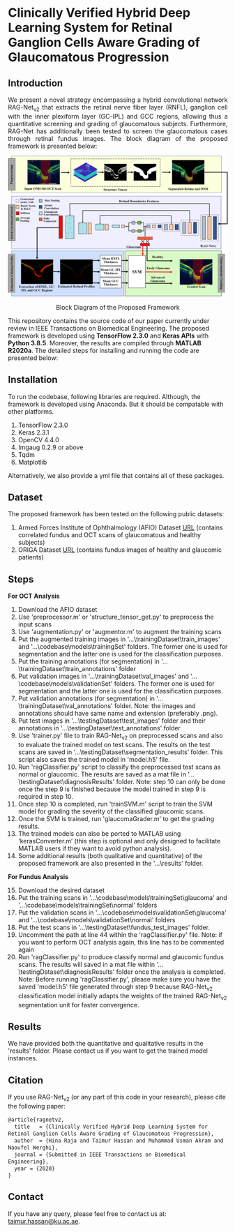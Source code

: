 # Clinically Verified Hybrid Deep Learning System for Retinal Ganglion Cells Aware Grading of Glaucomatous Progression

## Introduction
<p align="justify">
We present a novel strategy encompassing a hybrid convolutional network RAG-Net<sub>v2</sub> that extracts the retinal nerve fiber layer (RNFL), ganglion cell with the inner plexiform layer (GC-IPL) and GCC regions, allowing thus a quantitative screening and grading of glaucomatous subjects. Furthermore, RAG-Net has additionally been tested to screen the glaucomatous cases through retinal fundus images. The block diagram of the proposed framework is presented below:
</p>

![RAG-Netv2](/images/Picture10.png) 
<p align="center"> Block Diagram of the Proposed Framework</p>

This repository contains the source code of our paper currently under review in IEEE Transactions on Biomedical Engineering. The proposed framework is developed using <b>TensorFlow 2.3.0</b> and <b>Keras APIs</b> with <b>Python 3.8.5</b>. Moreover, the results are compiled through <b>MATLAB R2020a</b>. The detailed steps for installing and running the code are presented below:

## Installation
To run the codebase, following libraries are required. Although, the framework is developed using Anaconda. But it should be compatable with other platforms.

1) TensorFlow 2.3.0 
2) Keras 2.3.1 
3) OpenCV 4.4.0
4) Imgaug 0.2.9 or above
5) Tqdm
6) Matplotlib

Alternatively, we also provide a yml file that contains all of these packages.

## Dataset
The proposed framework has been tested on the following public datasets:

1) Armed Forces Institute of Ophthalmology (AFIO) Dataset [URL](https://www.sciencedirect.com/science/article/pii/S2352340920302365) (contains correlated fundus and OCT scans of glaucomatous and healthy subjects)
2) ORIGA Dataset [URL](https://drive.google.com/drive/folders/1VPCvVsPgrfPNIl932xgU3XC_WFLUsXJR) (contains fundus images of healthy and glaucomic patients)

## Steps 
<p align="justify">
<b>For OCT Analysis</b>

1) Download the AFIO dataset
2) Use 'preprocessor.m' or 'structure_tensor_get.py' to preprocess the input scans
3) Use 'augmentation.py' or 'augmentor.m' to augment the training scans
4) Put the augmented training images in '…\trainingDataset\train_images' and '…\codebase\models\trainingSet' folders. The former one is used for segmentation and the latter one is used for the classification purposes.
5) Put the training annotations (for segmentation) in '…\trainingDataset\train_annotations' folder
6) Put validation images in '…\trainingDataset\val_images' and '…\codebase\models\validationSet' folders. The former one is used for segmentation and the latter one is used for the classification purposes.
7) Put validation annotations (for segmentation) in '…\trainingDataset\val_annotations' folder. Note: the images and annotations should have same name and extension (preferably .png).
8) Put test images in '…\testingDataset\test_images' folder and their annotations in '…\testingDataset\test_annotations' folder
9) Use 'trainer.py' file to train RAG-Net<sub>v2</sub> on preprocessed scans and also to evaluate the trained model on test scans. The results on the test scans are saved in ‘…\testingDataset\segmentation_results’ folder. This script also saves the trained model in 'model.h5' file.
10) Run 'ragClassifier.py' script to classify the preprocessed test scans as normal or glaucomic. The results are saved as a mat file in '…\testingDataset\diagnosisResults' folder. Note: step 10 can only be done once the step 9 is finished because the model trained in step 9 is required in step 10. 
11) Once step 10 is completed, run 'trainSVM.m' script to train the SVM model for grading the severity of the classified glaucomic scans.
12) Once the SVM is trained, run 'glaucomaGrader.m' to get the grading results.
13) The trained models can also be ported to MATLAB using ‘kerasConverter.m’ (this step is optional and only designed to facilitate MATLAB users if they want to avoid python analysis).
14) Some additional results (both qualitative and quantitative) of the proposed framework are also presented in the '…\results' folder. 

<b>For Fundus Analysis</b>

15) Download the desired dataset
16) Put the training scans in '…\codebase\models\trainingSet\glaucoma' and '…\codebase\models\trainingSet\normal' folders
17) Put the validation scans in '…\codebase\models\validationSet\glaucoma' and '…\codebase\models\validationSet\normal' folders
18) Put the test scans in '…\testingDataset\fundus_test_images' folder.
19) Uncomment the path at line 44 within the 'ragClassifier.py' file. Note: if you want to perform OCT analysis again, this line has to be commented again
20) Run 'ragClassifier.py' to produce classify normal and glaucomic fundus scans. The results will saved in a mat file within  '…\testingDataset\diagnosisResults' folder once the analysis is completed. Note: Before running 'ragClassifier.py', please make sure you have the saved 'model.h5' file generated through step 9 because RAG-Net<sub>v2</sub> classification model initially adapts the weights of the trained RAG-Net<sub>v2</sub> segmentation unit for faster convergence.
</p>

## Results
We have provided both the quantitative and qualitative results in the 'results' folder. Please contact us if you want to get the trained model instances.

## Citation
If you use RAG-Net<sub>v2</sub> (or any part of this code in your research), please cite the following paper:

```
@article{ragnetv2,
  title   = {Clinically Verified Hybrid Deep Learning System for Retinal Ganglion Cells Aware Grading of Glaucomatous Progression},
  author  = {Hina Raja and Taimur Hassan and Muhammad Usman Akram and Naoufel Werghi},
  journal = {Submitted in IEEE Transactions on Biomedical Engineering},
  year = {2020}
}
```

## Contact
If you have any query, please feel free to contact us at: taimur.hassan@ku.ac.ae.
